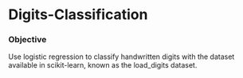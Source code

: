 # Digits-Classification
### Objective
Use logistic regression to classify handwritten digits with the dataset available in scikit-learn, known as the load_digits dataset.
